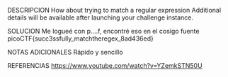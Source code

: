 DESCRIPCION 
How about trying to match a regular expression
Additional details will be available after launching your challenge instance.

SOLUCION
Me logueé con p....f, encontré eso en el cosigo fuente
picoCTF{succ3ssfully_matchtheregex_8ad436ed}

NOTAS ADICIONALES
Rápido y sencillo

REFERENCIAS
https://www.youtube.com/watch?v=YZemkSTN50U